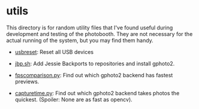 # utils

This directory is for random utility files that I've found useful
during development and testing of the photobooth. They are not
necessary for the actual running of the system, but you may find them
handy.

* [usbreset](usbreset): Reset all USB devices

* [jbp.sh](jbp.sh): Add Jessie Backports to repositories and install gphoto2.

* [fpscomparison.py](fpscomparison.py): Find out which gphoto2 backend has fastest previews.

* [capturetime.py](capturetime.py): Find out which gphoto2 backend
  takes photos the quickest. (Spoiler: None are as fast as opencv). 

